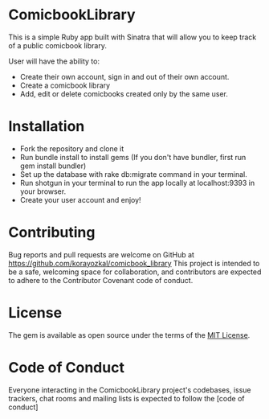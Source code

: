 # ComicbookLibrary

This is a simple Ruby app built with Sinatra that will allow you to keep track of a public comicbook library. 

User will have the ability to:

- Create their own account, sign in and out of their own account.
- Create a comicbook library
- Add, edit or delete comicbooks created only by the same user.

# Installation
- Fork the repository and clone it
- Run bundle install to install gems (If you don't have bundler, first run gem install bundler)
- Set up the database with rake db:migrate command in your terminal.
- Run shotgun in your terminal to run the app locally at localhost:9393 in your browser.
- Create your user account and enjoy! 

# Contributing
Bug reports and pull requests are welcome on GitHub at https://github.com/korayozkal/comicbook_library This project is intended to be a safe, welcoming space for collaboration, and contributors are expected to adhere to the Contributor Covenant code of conduct.

# License
The gem is available as open source under the terms of the [MIT License](https://opensource.org/licenses/MIT).

# Code of Conduct
Everyone interacting in the ComicbookLibrary project's codebases, issue trackers, chat rooms and mailing lists is expected to follow the [code of conduct]

